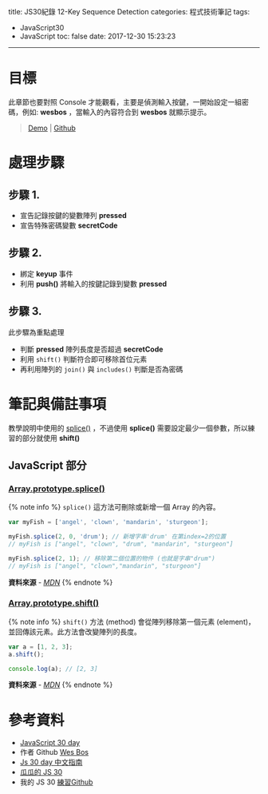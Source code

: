 title: JS30紀錄 12-Key Sequence Detection
categories: 程式技術筆記
tags:
  - JavaScript30
  - JavaScript
toc: false
date: 2017-12-30 15:23:23
---

# 目標

此章節也要對照 Console 才能觀看，主要是偵測輸入按鍵，一開始設定一組密碼，例如: **wesbos** ，當輸入的內容符合到 **wesbos** 就顯示提示。
<!-- more -->
> [Demo](https://shunnien.github.io/JavaScript30day/day_12/) | [Github](https://github.com/shunnien/JavaScript30day)

# 處理步驟

## 步驟 1.

- 宣告記錄按鍵的變數陣列 **pressed**
- 宣告特殊密碼變數 **secretCode**

## 步驟 2.

- 綁定 **keyup** 事件
- 利用 **push()** 將輸入的按鍵記錄到變數 **pressed**

## 步驟 3.

此步驟為重點處理

- 判斷 **pressed** 陣列長度是否超過 **secretCode**
- 利用 `shift()` 判斷符合即可移除首位元素
- 再利用陣列的 `join()` 與 `includes()` 判斷是否為密碼

# 筆記與備註事項

教學說明中使用的 [splice()][1] ，不過使用 **splice()** 需要設定最少一個參數，所以練習的部分就使用 **shift()**

## JavaScript 部分

### [Array.prototype.splice()][1]

{% note info %}
`splice()` 這方法可刪除或新增一個 Array 的內容。

``` js
var myFish = ['angel', 'clown', 'mandarin', 'sturgeon'];

myFish.splice(2, 0, 'drum'); // 新增字串'drum' 在第index=2的位置
// myFish is ["angel", "clown", "drum", "mandarin", "sturgeon"]

myFish.splice(2, 1); // 移除第二個位置的物件 (也就是字串"drum")
// myFish is ["angel", "clown","mandarin", "sturgeon"]
```

**資料來源** - [*MDN*](https://developer.mozilla.org/zh-TW/docs/Web/JavaScript/Reference/Global_Objects/Array/splice)
{% endnote %}

### [Array.prototype.shift()][2]

{% note info %}
`shift()` 方法 (method) 會從陣列移除第一個元素 (element)，並回傳該元素。此方法會改變陣列的長度。

``` js
var a = [1, 2, 3];
a.shift();

console.log(a); // [2, 3]
```

**資料來源** - [*MDN*](https://developer.mozilla.org/zh-TW/docs/Web/JavaScript/Reference/Global_Objects/Array/shift)
{% endnote %}

# 參考資料
- [JavaScript 30 day](https://javascript30.com/)
- 作者 Github [Wes Bos](https://github.com/wesbos)
- [Js 30 day 中文指南](https://github.com/soyaine/JavaScript30)
- [瓜瓜的 JS 30](https://github.com/guahsu/JavaScript30)
- 我的 JS 30 [練習Github](https://github.com/shunnien/JavaScript30day)

[1]: https://developer.mozilla.org/zh-TW/docs/Web/JavaScript/Reference/Global_Objects/Array/splice
[2]: https://developer.mozilla.org/zh-TW/docs/Web/JavaScript/Reference/Global_Objects/Array/shift